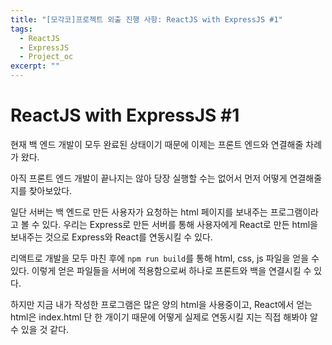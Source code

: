 ```yaml
---
title: "[모각코]프로젝트 외출 진행 사항: ReactJS with ExpressJS #1"
tags:
  - ReactJS
  - ExpressJS
  - Project_oc
excerpt: ""
---
```


# ReactJS with ExpressJS #1

현재 백 엔드 개발이 모두 완료된 상태이기 때문에 이제는 프론트 엔드와 연결해줄 차례가 왔다.

아직 프론트 엔드 개발이 끝나지는 않아 당장 실행할 수는 없어서 먼저 어떻게 연결해줄 지를 찾아보았다.



일단 서버는 백 엔드로 만든 사용자가 요청하는 html 페이지를 보내주는 프로그램이라고 볼 수 있다. 우리는 Express로 만든 서버를 통해 사용자에게 React로 만든 html을 보내주는 것으로 Express와 React를 연동시킬 수 있다.



리액트로 개발을 모두 마친 후에 `npm run build`를 통해 html, css, js 파일을 얻을 수 있다. 이렇게 얻은 파일들을 서버에 적용함으로써 하나로 프론트와 백을 연결시킬 수 있다.



하지만 지금 내가 작성한 프로그램은 많은 양의 html을 사용중이고, React에서 얻는 html은 index.html 단 한 개이기 때문에 어떻게 실제로 연동시킬 지는 직접 해봐야 알 수 있을 것 같다.
